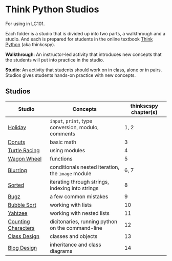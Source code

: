 # Think Python Studios

For using in LC101.

Each folder is a studio that is divided up into two parts, a walkthrough and a studio. And each is prepared for students in the online textbook [Think Python][thinkcspy] (aka thinkcspy).

**Walkthrough**: An instructor-led activity that introduces new concepts that the students will put into practice in the studio.

**Studio**: An activity that students should work on in class, alone or in pairs. Studios gives students hands-on practice with new concepts.

## Studios

Studio | Concepts | thinkscspy chapter(s)
|------|----------|--------------------|
[Holiday](holiday/README.md) | `input`, `print`, type conversion, modulo, comments | 1, 2
[Donuts](donuts/README.md) | basic math | 3
[Turtle Racing](turtle-racing/README.md) | using modules | 4
[Wagon Wheel](wagon-wheel/README.md) | functions | 5
[Blurring](blurring/README.md) | conditionals nested iteration, the `image` module | 6, 7
[Sorted](sorted/README.md) | iterating through strings, indexing into strings | 8
[Bugz](bugz/README.md) | a few common mistakes | 9
[Bubble Sort](bubble-sort/README.md) | working with lists | 10
[Yahtzee](yahtzee/README.md) | working with nested lists | 11
[Counting Characters](counting-characters/README.md) | dicitonaries, running python on the command-line | 12
[Class Design](class-design/README.md) | classes and objects | 13
[Blog Design](blog-design/README.md) | inheritance and class diagrams | 14

[thinkcspy]: https://runestone.launchcode.org/runestone/static/thinkcspy/index.html
